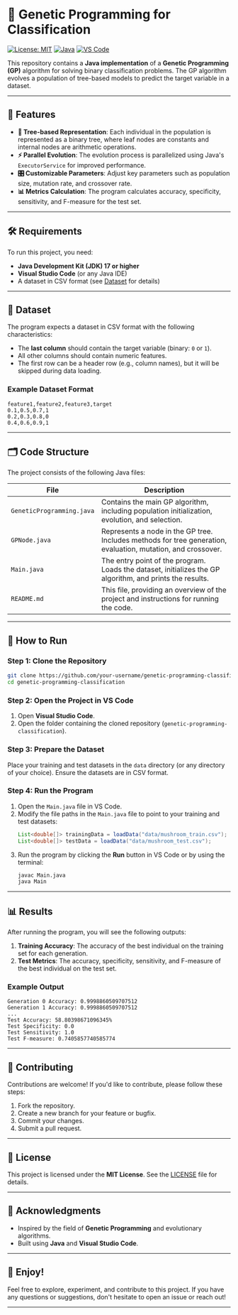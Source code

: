 # 🧬 Genetic Programming for Classification

[![License: MIT](https://img.shields.io/badge/License-MIT-blue.svg)](https://opensource.org/licenses/MIT)
[![Java](https://img.shields.io/badge/Java-17%2B-orange)](https://www.oracle.com/java/)
[![VS Code](https://img.shields.io/badge/Editor-VS%20Code-blue)](https://code.visualstudio.com/)

This repository contains a **Java implementation** of a **Genetic Programming (GP)** algorithm for solving binary classification problems. The GP algorithm evolves a population of tree-based models to predict the target variable in a dataset.

---

## 🌟 Features

- **🌳 Tree-based Representation**: Each individual in the population is represented as a binary tree, where leaf nodes are constants and internal nodes are arithmetic operations.
- **⚡ Parallel Evolution**: The evolution process is parallelized using Java's `ExecutorService` for improved performance.
- **🎛️ Customizable Parameters**: Adjust key parameters such as population size, mutation rate, and crossover rate.
- **📊 Metrics Calculation**: The program calculates accuracy, specificity, sensitivity, and F-measure for the test set.

---

## 🛠️ Requirements

To run this project, you need:
- **Java Development Kit (JDK) 17 or higher**
- **Visual Studio Code** (or any Java IDE)
- A dataset in CSV format (see [Dataset](#dataset) for details)

---

## 📂 Dataset

The program expects a dataset in CSV format with the following characteristics:
- The **last column** should contain the target variable (binary: `0` or `1`).
- All other columns should contain numeric features.
- The first row can be a header row (e.g., column names), but it will be skipped during data loading.

### Example Dataset Format
```csv
feature1,feature2,feature3,target
0.1,0.5,0.7,1
0.2,0.3,0.8,0
0.4,0.6,0.9,1
```

---

## 🗂️ Code Structure

The project consists of the following Java files:

| File                  | Description                                                                 |
|-----------------------|-----------------------------------------------------------------------------|
| `GeneticProgramming.java` | Contains the main GP algorithm, including population initialization, evolution, and selection. |
| `GPNode.java`         | Represents a node in the GP tree. Includes methods for tree generation, evaluation, mutation, and crossover. |
| `Main.java`           | The entry point of the program. Loads the dataset, initializes the GP algorithm, and prints the results. |
| `README.md`           | This file, providing an overview of the project and instructions for running the code. |

---

## 🚀 How to Run

### Step 1: Clone the Repository
```bash
git clone https://github.com/your-username/genetic-programming-classification.git
cd genetic-programming-classification
```

### Step 2: Open the Project in VS Code
1. Open **Visual Studio Code**.
2. Open the folder containing the cloned repository (`genetic-programming-classification`).

### Step 3: Prepare the Dataset
Place your training and test datasets in the `data` directory (or any directory of your choice). Ensure the datasets are in CSV format.

### Step 4: Run the Program
1. Open the `Main.java` file in VS Code.
2. Modify the file paths in the `Main.java` file to point to your training and test datasets:
   ```java
   List<double[]> trainingData = loadData("data/mushroom_train.csv");
   List<double[]> testData = loadData("data/mushroom_test.csv");
   ```
3. Run the program by clicking the **Run** button in VS Code or by using the terminal:
   ```bash
   javac Main.java
   java Main
   ```

---

## 📊 Results

After running the program, you will see the following outputs:
1. **Training Accuracy**: The accuracy of the best individual on the training set for each generation.
2. **Test Metrics**: The accuracy, specificity, sensitivity, and F-measure of the best individual on the test set.

### Example Output
```plaintext
Generation 0 Accuracy: 0.9998860509707512
Generation 1 Accuracy: 0.9998860509707512
...
Test Accuracy: 58.80398671096345%
Test Specificity: 0.0
Test Sensitivity: 1.0
Test F-measure: 0.7405857740585774
```

---

## 🤝 Contributing

Contributions are welcome! If you'd like to contribute, please follow these steps:
1. Fork the repository.
2. Create a new branch for your feature or bugfix.
3. Commit your changes.
4. Submit a pull request.

---

## 📜 License

This project is licensed under the **MIT License**. See the [LICENSE](LICENSE) file for details.

---

## 🙏 Acknowledgments

- Inspired by the field of **Genetic Programming** and evolutionary algorithms.
- Built using **Java** and **Visual Studio Code**.

---

## 🎉 Enjoy!

Feel free to explore, experiment, and contribute to this project. If you have any questions or suggestions, don't hesitate to open an issue or reach out!

---
